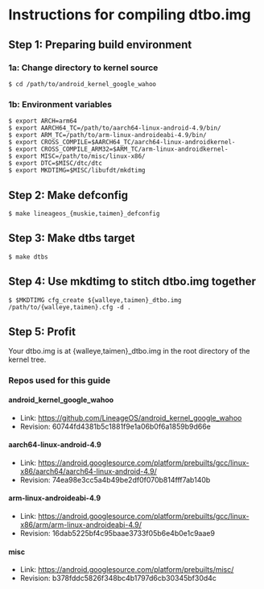 # Instructions for compiling dtbo.img

## Step 1: Preparing build environment
### 1a: Change directory to kernel source
```
$ cd /path/to/android_kernel_google_wahoo
```
### 1b: Environment variables
```
$ export ARCH=arm64
$ export AARCH64_TC=/path/to/aarch64-linux-android-4.9/bin/
$ export ARM_TC=/path/to/arm-linux-androideabi-4.9/bin/
$ export CROSS_COMPILE=$AARCH64_TC/aarch64-linux-androidkernel-
$ export CROSS_COMPILE_ARM32=$ARM_TC/arm-linux-androidkernel-
$ export MISC=/path/to/misc/linux-x86/
$ export DTC=$MISC/dtc/dtc
$ export MKDTIMG=$MISC/libufdt/mkdtimg
```

## Step 2: Make defconfig
```
$ make lineageos_{muskie,taimen}_defconfig
```

## Step 3: Make dtbs target
```
$ make dtbs
```

## Step 4: Use mkdtimg to stitch dtbo.img together
```
$ $MKDTIMG cfg_create ${walleye,taimen}_dtbo.img /path/to/{walleye,taimen}.cfg -d .
```

## Step 5: Profit
Your dtbo.img is at {walleye,taimen}_dtbo.img in the root directory of the kernel tree.

### Repos used for this guide

#### android_kernel_google_wahoo
* Link: https://github.com/LineageOS/android_kernel_google_wahoo
* Revision: 60744fd4381b5c1881f9e1a06b0f6a1859b9d66e

#### aarch64-linux-android-4.9
* Link: https://android.googlesource.com/platform/prebuilts/gcc/linux-x86/aarch64/aarch64-linux-android-4.9/
* Revision: 74ea98e3cc5a4b49be2df0f070b814fff7ab140b

#### arm-linux-androideabi-4.9
* Link: https://android.googlesource.com/platform/prebuilts/gcc/linux-x86/arm/arm-linux-androideabi-4.9/
* Revision: 16dab5225bf4c95baae3733f05b6e4b0e1c9aae9

#### misc
* Link: https://android.googlesource.com/platform/prebuilts/misc/
* Revision: b378fddc5826f348bc4b1797d6cb30345bf30d4c
